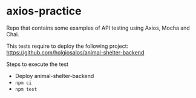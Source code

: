 # axios-practice

Repo that contains some examples of API testing using Axios, Mocha and Chai.

This tests require to deploy the following project: https://github.com/holgiosalos/animal-shelter-backend


Steps to execute the test
- Deploy animal-shelter-backend
- `npm ci`
- `npm test`
